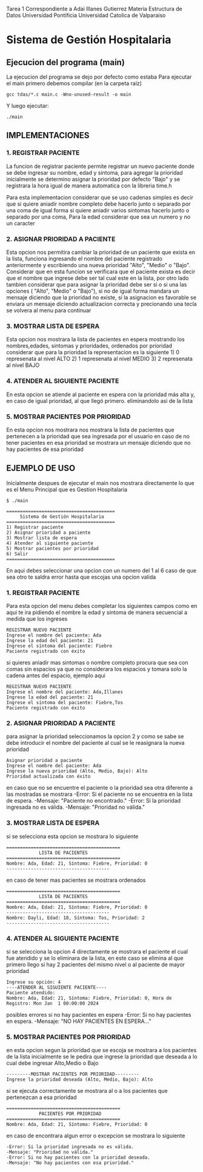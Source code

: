 Tarea 1 
Correspondiente a Adai Illanes Gutierrez 
Materia Estructura de Datos
Universidad Pontificia Universidad Catolica de Valparaiso 

# Sistema de Gestión Hospitalaria

## Ejecucion del programa (main)
La ejecucion del programa se dejo por defecto como estaba
Para ejecutar el main primero debemos compilar (en la carpeta raíz)
````
gcc tdas/*.c main.c -Wno-unused-result -o main
````

Y luego ejecutar:
````
./main
````
## IMPLEMENTACIONES 
### 1. REGISTRAR PACIENTE 
La funcion de registrar paciente permite registrar un nuevo paciente donde se debe ingresar su nombre, edad y sintoma, para agregar la prioridad inicialmente se determino asignar la prioridad por defecto "Bajo" y se registrara la hora igual de manera automatica con la libreria time.h 

Para esta implementacion considerar que se uso cadenas simples es decir que si quiere aniadir nombre completo debe hacerlo junto o separado por una coma de igual forma si quiere aniadir varios sintomas hacerlo junto o separado por una coma, Para la edad considerar que sea un numero y no un caracter 

### 2. ASIGNAR PRIORIDAD A PACIENTE 
Esta opcion nos permitira cambiar la prioridad de un paciente que exista en la lista, funciona ingresando el nombre del paciente registrado anteriormente y escribiendo una nueva prioridad  "Alto", "Medio" o "Bajo".
Considerar que en esta funcion se verificara que el paciente exista es decir que el nombre que ingrese debe ser tal cual este en la lista, por otro lado tambien considerar que para asignar la prioridad debe ser si o si una las opciones ( "Alto", "Medio" o "Bajo"), si no de igual forma mandara un mensaje diciendo que la prioridad no existe, si la asignacion es favorable se enviara un mensaje diciendo actualizacion correcta y precionando una tecla se volvera al menu para continuar 

### 3. MOSTRAR LISTA DE ESPERA 
Esta opcion nos mostrara la lista de pacientes en espera mostrando los nombres,edades, sintomas y prioridades, ordenados por prioridad considerar que para la prioridad la representacion es la siguiente 
    1) 0 represenata al nivel ALTO 
    2) 1 represenata al nivel MEDIO
    3) 2 represenata al nivel BAJO 

### 4. ATENDER AL SIGUIENTE PACIENTE 
En esta opcion se atiende al paciente en espera con la prioridad más alta y, en caso de igual prioridad, al que llegó primero. eliminandolo asi de la lista 

### 5. MOSTRAR PACIENTES POR PRIORIDAD 
En esta opcion nos mostrara  nos mostrara la lista de pacientes que pertenecen a la prioridad que sea ingresada por el usuario en caso de no tener pacientes en esa prioridad se mostrara un mensaje diciendo que no hay pacientes de esa prioridad 

## EJEMPLO DE USO 

Inicialmente despues de ejecutar el main nos mostrara directamente lo que es el Menu Principal que es Gestion Hospitalaria 
````
$ ./main
````
```````````
========================================
     Sistema de Gestión Hospitalaria
========================================
1) Registrar paciente
2) Asignar prioridad a paciente
3) Mostrar lista de espera
4) Atender al siguiente paciente
5) Mostrar pacientes por prioridad
6) Salir
========================================
```````````
En aqui debes seleccionar una opcion con un numero del 1 al 6 caso de que sea otro te saldra error hasta que escojas una opcion valida 

### 1. REGISTRAR PACIENTE 
Para esta opcion del menu debes completar los siguientes campos como en aqui te ira pidiendo el nombre la edad y sintoma de manera secuencial a medida que los ingreses
````
REGISTRAR NUEVO PACIENTE
Ingrese el nombre del paciente: Ada
Ingrese la edad del paciente: 21
Ingrese el síntoma del paciente: Fiebre
Paciente registrado con éxito
````
si quieres aniadir mas sintomas o nombre completo procura que sea con comas sin espacios ya que no considerara los espacios y tomara solo la cadena antes del espacio, ejemplo aqui 
````
REGISTRAR NUEVO PACIENTE
Ingrese el nombre del paciente: Ada,Illanes
Ingrese la edad del paciente: 21
Ingrese el síntoma del paciente: Fiebre,Tos
Paciente registrado con éxito
````
### 2. ASIGNAR PRIORIDAD A PACIENTE 
para asignar la prioridad seleccionamos la opcion 2 y como se sabe se debe introducir el nombre del paciente al cual se le reasignara la nueva prioridad 
````
Asignar prioridad a paciente
Ingrese el nombre del paciente: Ada
Ingrese la nueva prioridad (Alto, Medio, Bajo): Alto
Prioridad actualizada con éxito
````
en caso que no se encuentre el paciente o la prioridad sea otra diferente a las mostradas se  mostrara 
  -Error: Si el paciente no se encuentra en la lista de espera.
  -Mensaje: "Paciente no encontrado."
  -Error: Si la prioridad ingresada no es válida.
  -Mensaje: "Prioridad no válida."
  
### 3. MOSTRAR LISTA DE ESPERA 
si se selecciona esta opcion se mostrara lo siguiente 
````
==========================================
            LISTA DE PACIENTES     
==========================================
Nombre: Ada, Edad: 21, Síntoma: Fiebre, Prioridad: 0
--------------------------------------
````
en caso de tener mas pacientes se mostrara ordenados 
````
==========================================
            LISTA DE PACIENTES     
==========================================
Nombre: Ada, Edad: 21, Síntoma: Fiebre, Prioridad: 0
--------------------------------------
Nombre: Dayli, Edad: 18, Síntoma: Tos, Prioridad: 2
--------------------------------------
````
### 4. ATENDER AL SIGUIENTE PACIENTE 
si se selecciona la opcion 4 directamente se mostrara el paciente el cual fue atendido y se lo eliminara de la lista, en este caso se elimina al que primero llego si hay 2 pacientes del mismo nivel o al paciente de mayor prioridad 

````
Ingrese su opción: 4
----ATENDER AL SIGUIENTE PACIENTE----
Paciente atendido:
Nombre: Ada, Edad: 21, Síntoma: Fiebre, Prioridad: 0, Hora de Registro: Mon Jan  1 00:00:00 2024
````
posibles errores si no hay pacientes en espera 
    -Error: Si no hay pacientes en espera.
    -Mensaje: "NO HAY PACIENTES EN ESPERA..."

### 5. MOSTRAR PACIENTES POR PRIORIDAD 
en esta opcion segun la prioridad que se escoja se mostrara a los pacientes de la lista inicialmente se le pedira que ingrese la prioridad que deseada a lo cual debe ingresar Alto,Medio o Bajo 
````
---------MOSTRAR PACIENTES POR PRIORIDAD---------
Ingrese la prioridad deseada (Alto, Medio, Bajo): Alto
````
si se ejecuta correctamente se mostrara al o a los pacientes que pertenezcan a esa prioridad 

````
==========================================
            PACIENTES POR PRIORIDAD     
==========================================
Nombre: Ada, Edad: 21, Síntoma: Fiebre, Prioridad: 0
````
en caso de encontrara algun error o excepcion se mostrara lo siguiente 

    -Error: Si la prioridad ingresada no es válida.
    -Mensaje: "Prioridad no válida."
    -Error: Si no hay pacientes con la prioridad deseada.
    -Mensaje: "No hay pacientes con esa prioridad."
